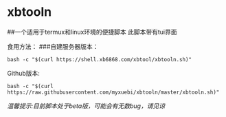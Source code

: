# xbtooln
##一个适用于termux和linux环境的便捷脚本
此脚本带有tui界面

食用方法：
###自建服务器版本：
```
bash -c "$(curl https://shell.xb6868.com/xbtool/xbtooln.sh)"
```
Github版本:
```
bash -c "$(curl https://raw.githubusercontent.com/myxuebi/xbtooln/master/xbtooln.sh)"
```
*温馨提示:目前脚本处于beta版，可能会有无数bug，请见谅*



